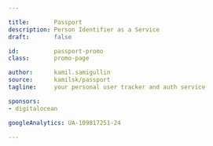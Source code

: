```yaml
---

title:       Passport
description: Person Identifier as a Service
draft:       false

id:          passport-promo
class:       promo-page

author:      kamil.samigullin
source:      kamilsk/passport
tagline:     your personal user tracker and auth service

sponsors:
- digitalocean

googleAnalytics: UA-109817251-24

---
```


